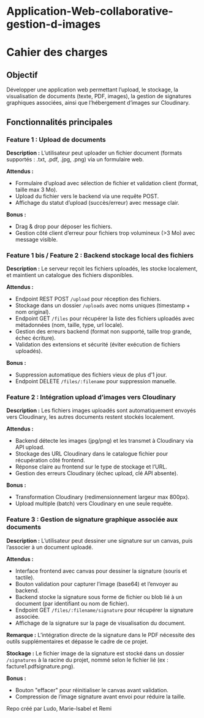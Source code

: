 # Application-Web-collaborative-gestion-d-images


# Cahier des charges

## Objectif
Développer une application web permettant l’upload, le stockage, la visualisation de documents (texte, PDF, images), la gestion de signatures graphiques associées, ainsi que l’hébergement d’images sur Cloudinary.

## Fonctionnalités principales

### Feature 1 : Upload de documents
**Description :**
L’utilisateur peut uploader un fichier document (formats supportés : .txt, .pdf, .jpg, .png) via un formulaire web.

**Attendus :**
- Formulaire d’upload avec sélection de fichier et validation client (format, taille max 3 Mo).
- Upload du fichier vers le backend via une requête POST.
- Affichage du statut d’upload (succès/erreur) avec message clair.

**Bonus :**
- Drag & drop pour déposer les fichiers.
- Gestion côté client d’erreur pour fichiers trop volumineux (>3 Mo) avec message visible.


### Feature 1 bis / Feature 2 : Backend stockage local des fichiers
**Description :**
Le serveur reçoit les fichiers uploadés, les stocke localement, et maintient un catalogue des fichiers disponibles.

**Attendus :**
- Endpoint REST POST `/upload` pour réception des fichiers.
- Stockage dans un dossier `/uploads` avec noms uniques (timestamp + nom original).
- Endpoint GET `/files` pour récupérer la liste des fichiers uploadés avec métadonnées (nom, taille, type, url locale).
- Gestion des erreurs backend (format non supporté, taille trop grande, échec écriture).
- Validation des extensions et sécurité (éviter exécution de fichiers uploadés).

**Bonus :**
- Suppression automatique des fichiers vieux de plus d’1 jour.
- Endpoint DELETE `/files/:filename` pour suppression manuelle.


### Feature 2 : Intégration upload d’images vers Cloudinary
**Description :**
Les fichiers images uploadés sont automatiquement envoyés vers Cloudinary, les autres documents restent stockés localement.

**Attendus :**
- Backend détecte les images (jpg/png) et les transmet à Cloudinary via API upload.
- Stockage des URL Cloudinary dans le catalogue fichier pour récupération côté frontend.
- Réponse claire au frontend sur le type de stockage et l’URL.
- Gestion des erreurs Cloudinary (échec upload, clé API absente).

**Bonus :**
- Transformation Cloudinary (redimensionnement largeur max 800px).
- Upload multiple (batch) vers Cloudinary en une seule requête.
  

### Feature 3 : Gestion de signature graphique associée aux documents
**Description :**
L’utilisateur peut dessiner une signature sur un canvas, puis l’associer à un document uploadé.

**Attendus :**
- Interface frontend avec canvas pour dessiner la signature (souris et tactile).
- Bouton validation pour capturer l’image (base64) et l’envoyer au backend.
- Backend stocke la signature sous forme de fichier ou blob lié à un document (par identifiant ou nom de fichier).
- Endpoint GET `/files/:filename/signature` pour récupérer la signature associée.
- Affichage de la signature sur la page de visualisation du document.

**Remarque :**
L’intégration directe de la signature dans le PDF nécessite des outils supplémentaires et dépasse le cadre de ce projet.

**Stockage :**
Le fichier image de la signature est stocké dans un dossier `/signatures` à la racine du projet, nommé selon le fichier lié (ex : facture1.pdfsignature.png).

**Bonus :**
- Bouton "effacer" pour réinitialiser le canvas avant validation.
- Compression de l’image signature avant envoi pour réduire la taille.


Repo créé par Ludo, Marie-Isabel et Remi